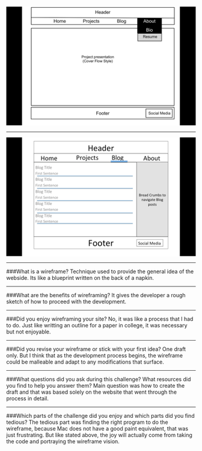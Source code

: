 ![Wireframe Index](../week-2/imgs/wireframe-index.png)

---
![Wireframe Blog](../week-2/imgs/wireframe-blog-index.png)

---
###What is a wireframe?
Technique used to provide the general idea of the webside. Its like a blueprint written on the back of a napkin.

---
###What are the benefits of wireframing?
It gives the developer a rough sketch of how to proceed with the development.

---
###Did you enjoy wireframing your site?
No, it was like a process that I had to do. Just like writting an outline for a paper in college, it was necessary but not enjoyable.

---
###Did you revise your wireframe or stick with your first idea?
One draft only. But I think that as the development process begins, the wireframe could be malleable and adapt to any modifications that surface.

---
###What questions did you ask during this challenge? What resources did you find to help you answer them?
Main question was how to create the draft and that was based solely on the website that went through the process in detail.

---
###Which parts of the challenge did you enjoy and which parts did you find tedious?
The tedious part was finding the right program to do the wireframe, because Mac does not have a good paint equivalent, that was just frustrating. But like stated above, the joy will actually come from taking the code and portraying the wireframe vision.